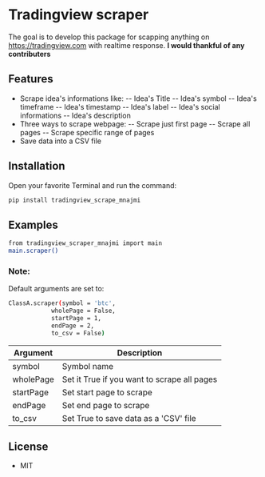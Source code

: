 # Tradingview scraper

The goal is to develop this package for scapping anything on https://tradingview.com with realtime response.
**I would thankful of any contributers**

## Features

- Scrape idea's informations like:
-- Idea's Title
-- Idea's symbol
-- Idea's timeframe
-- Idea's timestamp
-- Idea's label
-- Idea's social informations
-- Idea's description
- Three ways to scrape webpage:
-- Scrape just first page
-- Scrape all pages
-- Scrape specific range of pages
- Save data into a CSV file

## Installation
Open your favorite Terminal and run the command:
```sh
pip install tradingview_scrape_mnajmi
```


## Examples

```sh
from tradingview_scraper_mnajmi import main
main.scraper()
```

### Note:
Default arguments are set to:
```sh
ClassA.scraper(symbol = 'btc',
            wholePage = False,
            startPage = 1,
            endPage = 2, 
            to_csv = False)
```
Argument  | Description
--------  | -----------
symbol | Symbol name
wholePage | Set it True if you want to scrape all pages
startPage | Set start page to scrape
endPage	| Set end page to scrape
to_csv | Set True to save data as a 'CSV' file

## License
- MIT